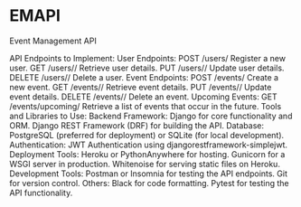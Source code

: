 # EMAPI
Event Management API


API Endpoints to Implement:
User Endpoints:
POST /users/
Register a new user.
GET /users/<id>/
Retrieve user details.
PUT /users/<id>/
Update user details.
DELETE /users/<id>/
Delete a user.
Event Endpoints:
POST /events/
Create a new event.
GET /events/<id>/
Retrieve event details.
PUT /events/<id>/
Update event details.
DELETE /events/<id>/
Delete an event.
Upcoming Events:
GET /events/upcoming/
Retrieve a list of events that occur in the future.
Tools and Libraries to Use:
Backend Framework:
Django for core functionality and ORM.
Django REST Framework (DRF) for building the API.
Database:
PostgreSQL (preferred for deployment) or SQLite (for local development).
Authentication:
JWT Authentication using djangorestframework-simplejwt.
Deployment Tools:
Heroku or PythonAnywhere for hosting.
Gunicorn for a WSGI server in production.
Whitenoise for serving static files on Heroku.
Development Tools:
Postman or Insomnia for testing the API endpoints.
Git for version control.
Others:
Black for code formatting.
Pytest for testing the API functionality.
